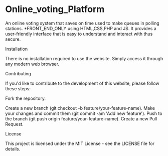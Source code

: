 # Online_voting_Platform
An online voting system that saves on time used to make queues in polling stations. *FRONT_END_ONLY using HTML,CSS,PHP and JS. 
It provides a user-friendly interface that is easy to understand and interact with thus secure.

Installation

There is no installation required to use the website. Simply access it through any modern web browser.

Contributing

If you'd like to contribute to the development of this website, please follow these steps:

Fork the repository.

Create a new branch (git checkout -b feature/your-feature-name).
Make your changes and commit them (git commit -am 'Add new feature').
Push to the branch (git push origin feature/your-feature-name).
Create a new Pull Request.

License

This project is licensed under the MIT License - see the LICENSE file for details.